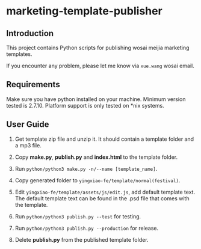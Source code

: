 # marketing-template-publisher

## Introduction

This project contains Python scripts for publishing wosai meijia marketing templates.

If you encounter any problem, please let me know via `xue.wang` wosai email.

## Requirements

Make sure you have python installed on your machine. Minimum version tested is 2.7.10. Platform support is only tested on *nix systems.

## User Guide

1. Get template zip file and unzip it. It should contain a template folder and a mp3 file.

2. Copy **make.py**, **publish.py** and **index.html** to the template folder.

3. Run `python/python3 make.py -n/--name [template_name]`.

4. Copy generated folder to `yingxiao-fe/template/normal(festival)`.

5. Edit `yingxiao-fe/template/assets/js/edit.js`, add default template text. The default template text can be found in the .psd file that comes with the template.

6. Run `python/python3 publish.py --test` for testing.

7. Run `python/python3 publish.py --production` for release.

8. Delete **publish.py** from the published template folder.